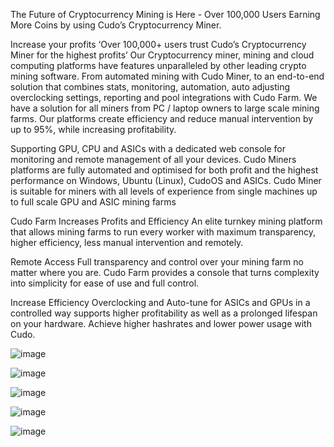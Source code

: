
The Future of Cryptocurrency Mining is Here - Over 100,000 Users Earning More Coins by using Cudo’s Cryptocurrency Miner.

Increase your profits
‘Over 100,000+ users trust Cudo’s Cryptocurrency Miner for the highest profits’
Our Cryptocurrency miner, mining and cloud computing platforms have features unparalleled by other leading crypto mining software. From automated mining with Cudo Miner, to an end-to-end solution that combines stats, monitoring, automation, auto adjusting overclocking settings, reporting and pool integrations with Cudo Farm. We have a solution for all miners from PC / laptop owners to large scale mining farms. Our platforms create efficiency and reduce manual intervention by up to 95%, while increasing profitability.

Supporting GPU, CPU and ASICs with a dedicated web console for monitoring and remote management of all your devices. Cudo Miners platforms are fully automated and optimised for both profit and the highest performance on Windows, Ubuntu (Linux), CudoOS and ASICs. Cudo Miner is suitable for miners with all levels of experience from single machines up to full scale GPU and ASIC mining farms

Cudo Farm Increases Profits and Efficiency
An elite turnkey mining platform that allows mining farms to run every worker with maximum transparency, higher efficiency, less manual intervention and remotely.

Remote Access
Full transparency and control over your mining farm no matter where you are. Cudo Farm provides a console that turns complexity into simplicity for ease of use and full control.

Increase Efficiency
Overclocking and Auto-tune for ASICs and GPUs in a controlled way supports higher profitability as well as a prolonged lifespan on your hardware. Achieve higher hashrates and lower power usage with Cudo.

![image](https://user-images.githubusercontent.com/110746799/186911364-995966ac-c347-40f9-94d3-b0613ef7e6e2.png)

![image](https://user-images.githubusercontent.com/110746799/186911404-7f96302f-d508-4dc2-b52b-d749c7188844.png)

![image](https://user-images.githubusercontent.com/110746799/186911491-61b8b027-0263-49f1-a28a-d3230a694090.png)

![image](https://user-images.githubusercontent.com/110746799/186911624-de43c7ab-46ec-4ee6-9a49-6e5a3c2317f2.png)

![image](https://user-images.githubusercontent.com/110746799/186911660-ee70e352-08bb-4e44-b327-bd12a8580a45.png)
